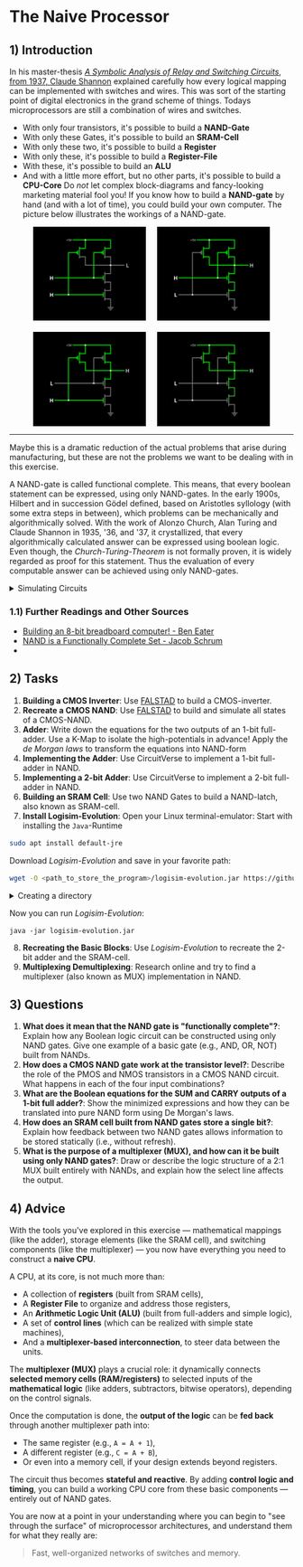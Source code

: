 <!---
{
  "depends_on": [],
  "author": "Stephan Bökelmann",
  "first_used": "2025-03-28",
  "keywords": ["learning", "exercises", "education", "practice"]
}
--->

# The Naive Processor

## 1) Introduction
In his master-thesis [_A Symbolic Analysis of Relay and Switching Circuits_, from 1937, Claude Shannon](https://doi.org/10.1109/T-AIEE.1938.5057767) explained carefully how every logical mapping can be implemented with switches and wires. 
This was sort of the starting point of digital electronics in the grand scheme of things.
Todays microprocessors are still a combination of wires and switches. 
- With only four transistors, it's possible to build a **NAND-Gate**
- With only these Gates, it's possible to build an **SRAM-Cell**
- With only these two, it's possible to build a **Register**
- With only these, it's possible to build a **Register-File**
- With these, it's possible to build an **ALU**
- And with a little more effort, but no other parts, it's possible to build a **CPU-Core**
Do _not_ let complex block-diagrams and fancy-looking marketing material fool you!
If you know how to build a **NAND-gate** by hand (and with a lot of time), you could build your own computer.
The picture below illustrates the workings of a NAND-gate.

<div style="display: flex; flex-wrap: wrap; justify-content: center; gap: 20px;">

  <img src="./assets/NAND-HH.svg" alt="NAND-HH" width="200">
  <img src="./assets/NAND-HL.svg" alt="NAND-HL" width="200">
  <img src="./assets/NAND-LH.svg" alt="NAND-LH" width="200">
  <img src="./assets/NAND-LL.svg" alt="NAND-LL" width="200">

</div>

---

Maybe this is a dramatic reduction of the actual problems that arise during manufacturing, but these are not the problems we want to be dealing with in this exercise.

A NAND-gate is called functional complete.
This means, that every boolean statement can be expressed, using only NAND-gates. 
In the early 1900s, Hilbert and in succession Gödel defined, based on Aristotles syllology (with some extra steps in between), which problems can be mechanically and algorithmically solved. 
With the work of Alonzo Church, Alan Turing and Claude Shannon in 1935, '36, and '37, it crystallized, that every algorithmically calculated answer can be expressed using boolean logic. 
Even though, the _Church-Turing-Theorem_ is not formally proven, it is widely regarded as proof for this statement.
Thus the evaluation of every computable answer can be achieved using only NAND-gates. 

<details>
  <summary>Simulating Circuits</summary>
  In this exercise, you will create parts of a naive CPU within a simulation-tool called: **Logisim-Evolution**.
  Alternatively, you may also use tools like [falstads](https://www.falstad.com/circuit/) or [CircuitVerse](https://circuitverse.org/).
  Falstads simulator is a very light-weigt tool to build smaller circuits with quite accurate simulation of electrical measurements, especially if you also want to monitor analog quantities. 
  CircuitVerse is great for smaller digital circuits, but super easy to use. 
  Unfortunately it uses a lot of RAM and gets slow if you inspect larger circuits.
  Logisim-Evolution is a completely open source logic-simulator written in `Java`. 
  It does not run in your browser, which means you will have to install it, but from my perspective it is one of the most convenient tools for circuit simulation out there.
</details>

### 1.1) Further Readings and Other Sources
- [Building an 8-bit breadboard computer! - Ben Eater](https://www.youtube.com/playlist?list=PLowKtXNTBypGqImE405J2565dvjafglHU)
- [NAND is a Functionally Complete Set - Jacob Schrum](https://www.youtube.com/watch?v=2gLtCONHFtU)
- 

## 2) Tasks
1. **Building a CMOS Inverter**: Use [FALSTAD](https://www.falstad.com/circuit/) to build a CMOS-inverter.
2. **Recreate a CMOS NAND**: Use [FALSTAD](https://www.falstad.com/circuit/) to build and simulate all states of a CMOS-NAND.
3. **Adder**: Write down the equations for the two outputs of an 1-bit full-adder. Use a K-Map to isolate the high-potentials in advance! Apply the _de Morgan laws_ to transform the equations into NAND-form 
4. **Implementing the Adder**: Use CircuitVerse to implement a 1-bit full-adder in NAND.
5. **Implementing a 2-bit Adder**: Use CircuitVerse to implement a 2-bit full-adder in NAND.
6. **Building an SRAM Cell**: Use two NAND Gates to build a NAND-latch, also known as SRAM-cell.
7. **Install Logisim-Evolution**: Open your Linux terminal-emulator:
Start with installing the `Java`-Runtime

```sh
sudo apt install default-jre
```
Download _Logisim-Evolution_ and save in your favorite path:

```sh
wget -O <path_to_store_the_program>/logisim-evolution.jar https://github.com/reds-heig/logisim-evolution/releases/latest/download/logisim-evolution.jar
```
<details>
  <summary>Creating a directory</summary>
  It makes sense to create a new directory for this program with `mkdir -p ~/tools/` and store Logisim at `~/tools/logisim-evolution.jar`
</details>

Now you can run _Logisim-Evolution_:

```
java -jar logisim-evolution.jar
```

8. **Recreating the Basic Blocks**: Use _Logisim-Evolution_ to recreate the 2-bit adder and the SRAM-cell.
9. **Multiplexing Demultiplexing**: Research online and try to find a multiplexer (also known as MUX) implementation in NAND.

## 3) Questions
1. **What does it mean that the NAND gate is "functionally complete"?**: Explain how any Boolean logic circuit can be constructed using only NAND gates. Give one example of a basic gate (e.g., AND, OR, NOT) built from NANDs.
2. **How does a CMOS NAND gate work at the transistor level?**: Describe the role of the PMOS and NMOS transistors in a CMOS NAND circuit. What happens in each of the four input combinations?
3. **What are the Boolean equations for the SUM and CARRY outputs of a 1-bit full adder?**: Show the minimized expressions and how they can be translated into pure NAND form using De Morgan's laws.
4. **How does an SRAM cell built from NAND gates store a single bit?**: Explain how feedback between two NAND gates allows information to be stored statically (i.e., without refresh).
5. **What is the purpose of a multiplexer (MUX), and how can it be built using only NAND gates?**: Draw or describe the logic structure of a 2:1 MUX built entirely with NANDs, and explain how the select line affects the output.

## 4) Advice

With the tools you've explored in this exercise — mathematical mappings (like the adder), storage elements (like the SRAM cell), and switching components (like the multiplexer) — you now have everything you need to construct a **naive CPU**.

A CPU, at its core, is not much more than:
- A collection of **registers** (built from SRAM cells),
- A **Register File** to organize and address those registers,
- An **Arithmetic Logic Unit (ALU)** (built from full-adders and simple logic),
- A set of **control lines** (which can be realized with simple state machines),
- And a **multiplexer-based interconnection**, to steer data between the units.

The **multiplexer (MUX)** plays a crucial role: it dynamically connects **selected memory cells (RAM/registers)** to selected inputs of the **mathematical logic** (like adders, subtractors, bitwise operators), depending on the control signals.

Once the computation is done, the **output of the logic** can be **fed back** through another multiplexer path into:
- The same register (e.g., `A = A + 1`),
- A different register (e.g., `C = A + B`),
- Or even into a memory cell, if your design extends beyond registers.

The circuit thus becomes **stateful and reactive**. By adding **control logic and timing**, you can build a working CPU core from these basic components — entirely out of NAND gates.

You are now at a point in your understanding where you can begin to "see through the surface" of microprocessor architectures, and understand them for what they really are:  
> Fast, well-organized networks of switches and memory.


